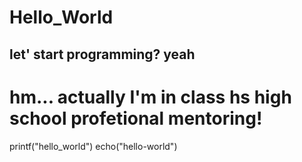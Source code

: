 # Hello_World
## let' start programming? yeah

# hm... actually I'm in class hs high school profetional mentoring!

printf("hello_world")
echo("hello-world")
